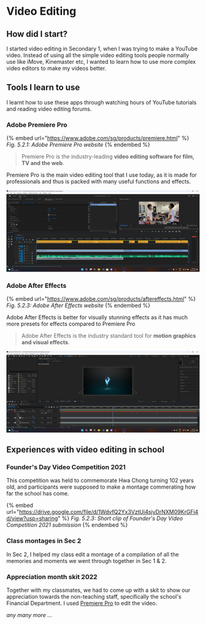 # Video Editing

## How did I start?

I started video editing in Secondary 1, when I was trying to make a YouTube video. Instead of using all the simple video editing tools people normally use like iMove, Kinemaster etc, I wanted to learn how to use more complex video editors to make my videos better.

## Tools I learn to use

I learnt how to use these apps through watching hours of YouTube tutorials and reading video editing forums.

### Adobe Premiere Pro

{% embed url="https://www.adobe.com/sg/products/premiere.html" %}
_Fig. 5.2.1: Adobe Premiere Pro website_
{% endembed %}

> Premiere Pro is the industry-leading **video editing software for film, TV and the web**.

Premiere Pro is the main video editing tool that I use today, as it is made for professionals and thus is packed with many useful functions and effects.

![Fig. 5.2.2: Screenshot of Adobe Premiere Pro editing Appreciation Month Skit](<../.gitbook/assets/image (2).png>)

### Adobe After Effects

{% embed url="https://www.adobe.com/sg/products/aftereffects.html" %}
_Fig. 5.2.3: Adobe After Effects website_
{% endembed %}

Adobe After Effects is better for visually stunning effects as it has much more presets for effects compared to Premiere Pro

> Adobe After Effects is the industry standard tool for **motion graphics and visual effects**.

![Fig. 5.2.4: Screenshot of Adobe After Effects](../.gitbook/assets/image.png)

## Experiences with video editing in school

### Founder's Day Video Competition 2021

This competition was held to commemorate Hwa Chong turning 102 years old, and participants were supposed to make a montage commerating how far the school has come.

{% embed url="https://drive.google.com/file/d/1WdvfQ2Yx3VztUi4sjyDrNXM09KrGFi4d/view?usp=sharing" %}
_Fig. 5.2.3: Short clip of Founder's Day Video Competition 2021 submission_
{% endembed %}

### Class montages in Sec 2

In Sec 2, I helped my class edit a montage of a compilation of all the memories and moments we went through together in Sec 1 & 2.

### Appreciation month skit 2022

Together with my classmates, we had to come up with a skit to show our appreciation towards the non-teaching staff, specifically the school's Financial Department. I used [Premiere Pro](video-editing.md#adobe-premiere-pro) to edit the video.

_any many more ..._
